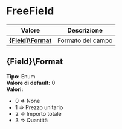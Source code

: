 # FreeField

| Valore                                            | Descrizione       |
| ------------------------------------------------- | ----------------- |
| [**{Field}\Format**](freefield.md#{field}\format) | Formato del campo |

## {Field}\Format

**Tipo:** Enum\
**Valore di default:** 0\
**Valori:**

* 0 => None
* 1 => Prezzo unitario
* 2 => Importo totale
* 3 => Quantità
